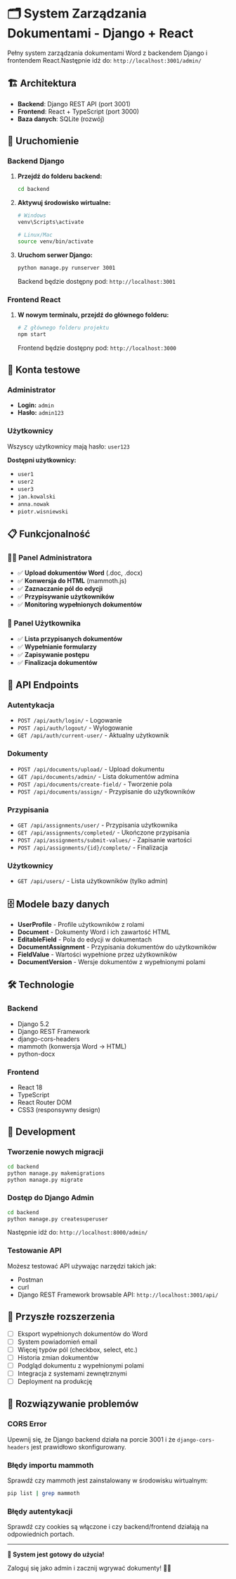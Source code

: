 # 🗂️ System Zarządzania Dokumentami - Django + React

Pełny system zarządzania dokumentami Word z backendem Django i frontendem React.Następnie idź do: `http://localhost:3001/admin/`

## 🏗️ Architektura

- **Backend**: Django REST API (port 3001)
- **Frontend**: React + TypeScript (port 3000)
- **Baza danych**: SQLite (rozwój)

## 🚀 Uruchomienie

### Backend Django

1. **Przejdź do folderu backend:**
   ```bash
   cd backend
   ```

2. **Aktywuj środowisko wirtualne:**
   ```bash
   # Windows
   venv\Scripts\activate
   
   # Linux/Mac
   source venv/bin/activate
   ```

3. **Uruchom serwer Django:**
   ```bash
   python manage.py runserver 3001
   ```
   
   Backend będzie dostępny pod: `http://localhost:3001`

### Frontend React

1. **W nowym terminalu, przejdź do głównego folderu:**
   ```bash
   # Z głównego folderu projektu
   npm start
   ```
   
   Frontend będzie dostępny pod: `http://localhost:3000`

## 🔑 Konta testowe

### Administrator
- **Login:** `admin`
- **Hasło:** `admin123`

### Użytkownicy
Wszyscy użytkownicy mają hasło: `user123`

**Dostępni użytkownicy:**
- `user1`
- `user2`
- `user3`
- `jan.kowalski`
- `anna.nowak`
- `piotr.wisniewski`

## 📋 Funkcjonalność

### 👨‍💼 Panel Administratora
- ✅ **Upload dokumentów Word** (.doc, .docx)
- ✅ **Konwersja do HTML** (mammoth.js)
- ✅ **Zaznaczanie pól do edycji**
- ✅ **Przypisywanie użytkowników**
- ✅ **Monitoring wypełnionych dokumentów**

### 👤 Panel Użytkownika
- ✅ **Lista przypisanych dokumentów**
- ✅ **Wypełnianie formularzy**
- ✅ **Zapisywanie postępu**
- ✅ **Finalizacja dokumentów**

## 🔧 API Endpoints

### Autentykacja
- `POST /api/auth/login/` - Logowanie
- `POST /api/auth/logout/` - Wylogowanie
- `GET /api/auth/current-user/` - Aktualny użytkownik

### Dokumenty
- `POST /api/documents/upload/` - Upload dokumentu
- `GET /api/documents/admin/` - Lista dokumentów admina
- `POST /api/documents/create-field/` - Tworzenie pola
- `POST /api/documents/assign/` - Przypisanie do użytkowników

### Przypisania
- `GET /api/assignments/user/` - Przypisania użytkownika
- `GET /api/assignments/completed/` - Ukończone przypisania
- `POST /api/assignments/submit-values/` - Zapisanie wartości
- `POST /api/assignments/{id}/complete/` - Finalizacja

### Użytkownicy
- `GET /api/users/` - Lista użytkowników (tylko admin)

## 🗄️ Modele bazy danych

- **UserProfile** - Profile użytkowników z rolami
- **Document** - Dokumenty Word i ich zawartość HTML
- **EditableField** - Pola do edycji w dokumentach
- **DocumentAssignment** - Przypisania dokumentów do użytkowników
- **FieldValue** - Wartości wypełnione przez użytkowników
- **DocumentVersion** - Wersje dokumentów z wypełnionymi polami

## 🛠️ Technologie

### Backend
- Django 5.2
- Django REST Framework
- django-cors-headers
- mammoth (konwersja Word → HTML)
- python-docx

### Frontend
- React 18
- TypeScript
- React Router DOM
- CSS3 (responsywny design)

## 📝 Development

### Tworzenie nowych migracji
```bash
cd backend
python manage.py makemigrations
python manage.py migrate
```

### Dostęp do Django Admin
```bash
cd backend
python manage.py createsuperuser
```
Następnie idź do: `http://localhost:8000/admin/`

### Testowanie API
Możesz testować API używając narzędzi takich jak:
- Postman
- curl
- Django REST Framework browsable API: `http://localhost:3001/api/`

## 🔮 Przyszłe rozszerzenia

- [ ] Eksport wypełnionych dokumentów do Word
- [ ] System powiadomień email
- [ ] Więcej typów pól (checkbox, select, etc.)
- [ ] Historia zmian dokumentów
- [ ] Podgląd dokumentu z wypełnionymi polami
- [ ] Integracja z systemami zewnętrznymi
- [ ] Deployment na produkcję

## 🐛 Rozwiązywanie problemów

### CORS Error
Upewnij się, że Django backend działa na porcie 3001 i że `django-cors-headers` jest prawidłowo skonfigurowany.

### Błędy importu mammoth
Sprawdź czy mammoth jest zainstalowany w środowisku wirtualnym:
```bash
pip list | grep mammoth
```

### Błędy autentykacji
Sprawdź czy cookies są włączone i czy backend/frontend działają na odpowiednich portach.

---

**🎉 System jest gotowy do użycia!** 

Zaloguj się jako admin i zacznij wgrywać dokumenty! 📄✨
